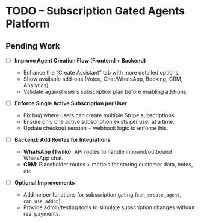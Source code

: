 # TODO – Subscription Gated Agents Platform

## Pending Work

- [ ] **Improve Agent Creation Flow (Frontend + Backend)**  
  - Enhance the “Create Assistant” tab with more detailed options.  
  - Show available add-ons (Voice, Chat/WhatsApp, Booking, CRM, Analytics).  
  - Validate against user’s subscription plan before enabling add-ons.  

- [ ] **Enforce Single Active Subscription per User**  
  - Fix bug where users can create multiple Stripe subscriptions.  
  - Ensure only one active subscription exists per user at a time.  
  - Update checkout session + webhook logic to enforce this.  

- [ ] **Backend: Add Routes for Integrations**  
  - **WhatsApp (Twilio)**: API routes to handle inbound/outbound WhatsApp chat.  
  - **CRM**: Placeholder routes + models for storing customer data, notes, etc.  

- [ ] **Optional Improvements**  
  - Add helper functions for subscription gating (`can_create_agent`, `can_use_addon`).  
  - Provide admin/testing tools to simulate subscription changes without real payments.  
